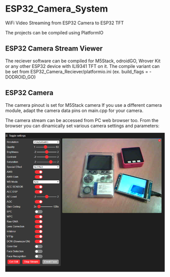 # ESP32_Camera_System
WiFi Video Streaming from ESP32 Camera to ESP32 TFT

The projects can be compiled using PlatformIO

## ESP32 Camera Stream Viewer
The reciever software can be compiled for M5Stack, odroidGO, Wrover Kit or any other ESP32 device with ILI9341 TFT on it.
The compile variant can be set from ESP32_Camera_Reciever/platformio.ini (ex. build_flags = -DODROID_GO)

## ESP32 Camera
The camera pinout is set for M5Stack camera
If you use a different camera module, adapt the camera data pins on main.cpp for your camera.

The camera stream can be accessed from PC web browser too. 
From the browser you can dinamically set various camera settings and parameters: 

![image](ESP32_Camera_Sender/lib/esp32_camera_stream.png)
